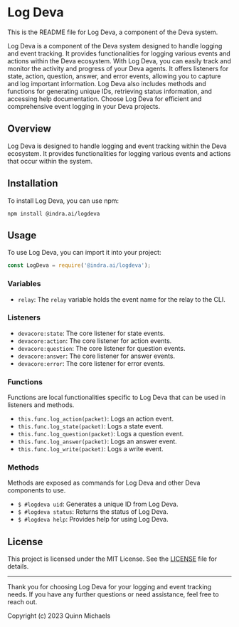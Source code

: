 # Log Deva

This is the README file for Log Deva, a component of the Deva system.

Log Deva is a component of the Deva system designed to handle logging and event tracking. It provides functionalities for logging various events and actions within the Deva ecosystem. With Log Deva, you can easily track and monitor the activity and progress of your Deva agents. It offers listeners for state, action, question, answer, and error events, allowing you to capture and log important information. Log Deva also includes methods and functions for generating unique IDs, retrieving status information, and accessing help documentation. Choose Log Deva for efficient and comprehensive event logging in your Deva projects.

## Overview
Log Deva is designed to handle logging and event tracking within the Deva ecosystem. It provides functionalities for logging various events and actions that occur within the system.

## Installation
To install Log Deva, you can use npm:

```
npm install @indra.ai/logdeva
```

## Usage
To use Log Deva, you can import it into your project:

```javascript
const LogDeva = require('@indra.ai/logdeva');
```

### Variables
- `relay`: The `relay` variable holds the event name for the relay to the CLI.

### Listeners
- `devacore:state`: The core listener for state events.
- `devacore:action`: The core listener for action events.
- `devacore:question`: The core listener for question events.
- `devacore:answer`: The core listener for answer events.
- `devacore:error`: The core listener for error events.

### Functions
Functions are local functionalities specific to Log Deva that can be used in listeners and methods.

- `this.func.log_action(packet)`: Logs an action event.
- `this.func.log_state(packet)`: Logs a state event.
- `this.func.log_question(packet)`: Logs a question event.
- `this.func.log_answer(packet)`: Logs an answer event.
- `this.func.log_write(packet)`: Logs a write event.

### Methods
Methods are exposed as commands for Log Deva and other Deva components to use.

- `$ #logdeva uid`: Generates a unique ID from Log Deva.
- `$ #logdeva status`: Returns the status of Log Deva.
- `$ #logdeva help`: Provides help for using Log Deva.

## License
This project is licensed under the MIT License. See the [LICENSE](LICENSE) file for details.

---

Thank you for choosing Log Deva for your logging and event tracking needs. If you have any further questions or need assistance, feel free to reach out.

Copyright (c) 2023 Quinn Michaels
